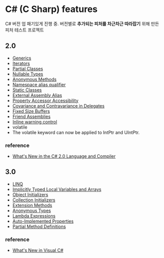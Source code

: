 # C# (C Sharp) features

C# 버전 업 패기있게 진행 중. 버전별로 **추가되는 피처를 차근차근 따라잡기** 위해 만든 피처 테스트 프로젝트

## 2.0

* [Generics](https://github.com/ohyecloudy/csharp-features/tree/master/CSharpFeaturesTest/V20/Generics)
* [Iterators](https://github.com/ohyecloudy/csharp-features/tree/master/CSharpFeaturesTest/V20/Iterators/IteratorsTest.cs)
* [Partial Classes](https://github.com/ohyecloudy/csharp-features/blob/master/CSharpFeaturesTest/V20/PartialClasses/PartialClassesTest.cs)
* [Nullable Types](https://github.com/ohyecloudy/csharp-features/tree/master/CSharpFeaturesTest/V20/NullableTypes/NullableTypesTest.cs)
* [Anonymous Methods](https://github.com/ohyecloudy/csharp-features/tree/master/CSharpFeaturesTest/V20/AnonymousMethods/AnonymousMethodsTest.cs)
* [Namespace alias qualifier](https://github.com/ohyecloudy/csharp-features/tree/master/CSharpFeaturesTest/V20/NamespaceAliasQualifier/NamespaceAliasQualifierTest.cs)
* [Static Classes](https://github.com/ohyecloudy/csharp-features/blob/master/CSharpFeaturesTest/V20/StaticClasses/StaticClassesTest.cs)
* [External Assembly Alias](https://github.com/ohyecloudy/csharp-features/blob/master/CSharpFeaturesTest/V20/ExternalAssemblyAlias/ExternalAssemblyAliasTest.cs)
* [Property Accessor Accessibility](https://github.com/ohyecloudy/csharp-features/blob/master/CSharpFeaturesTest/V20/PropertyAccessorAccessibility/PropertyAccessorAccessibilityTest.cs)
* [Covariance and Contravariance in Delegates](https://github.com/ohyecloudy/csharp-features/blob/master/CSharpFeaturesTest/V20/CovarianceAndContravarianceInDelegates/CovarianceAndContravarianceInDelegatesTest.cs)
* [Fixed Size Buffers](https://github.com/ohyecloudy/csharp-features/blob/master/CSharpFeaturesTest/V20/FixedSizeBuffers/FixedSizeBuffersTest.cs)
* [Friend Assemblies](https://github.com/ohyecloudy/csharp-features/blob/master/CSharpFeaturesTest/V20/FriendAssemblies/FriendAssembliesTest.cs)
* [Inline warning control](https://github.com/ohyecloudy/csharp-features/blob/master/CSharpFeaturesTest/V20/InlineWarningControl/InlineWarningControlTest.cs)
* volatile
 * The volatile keyword can now be applied to IntPtr and UIntPtr.

### reference
* [What's New in the C# 2.0 Language and Compiler](http://msdn.microsoft.com/en-US/library/7cz8t42e)

## 3.0
* [LINQ](https://github.com/ohyecloudy/csharp-features/tree/master/CSharpFeaturesTest/V30/Linq)
* [Implicitly Typed Local Variables and Arrays](https://github.com/ohyecloudy/csharp-features/blob/master/CSharpFeaturesTest/V30/ImplicitlyTypedLocalVariablesAndArrays/ImplicitlyTypedLocalVariablesAndArraysTest.cs)
* [Object Initializers](https://github.com/ohyecloudy/csharp-features/blob/master/CSharpFeaturesTest/V30/ObjectInitializers/ObjectInitializersTest.cs)
* [Collection Initializers](https://github.com/ohyecloudy/csharp-features/blob/master/CSharpFeaturesTest/V30/CollectionInitializers/CollectionInitializersTest.cs)
* [Extension Methods](https://github.com/ohyecloudy/csharp-features/blob/master/CSharpFeaturesTest/V30/ExtensionMethods/ExtensionMethodsTest.cs)
* [Anonymous Types](https://github.com/ohyecloudy/csharp-features/blob/master/CSharpFeaturesTest/V30/AnonymousTypes/AnonymousTypesTest.cs)
* [Lambda Expressions](https://github.com/ohyecloudy/csharp-features/blob/master/CSharpFeaturesTest/V30/LambdaExpressions/LambdaExpressionsTest.cs)
* [Auto-Implemented Properties](https://github.com/ohyecloudy/csharp-features/blob/master/CSharpFeaturesTest/V30/AutoImplementedProperties/AutoImplementedPropertiesTest.cs)
* [Partial Method Definitions](https://github.com/ohyecloudy/csharp-features/tree/master/CSharpFeaturesTest/V30/PartialMethodDefinitions)

### reference
* [What's New in Visual C#](http://bit.ly/ST2IVn)

